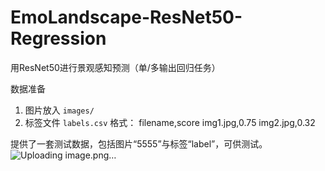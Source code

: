 # EmoLandscape-ResNet50-Regression 

用ResNet50进行景观感知预测（单/多输出回归任务）

数据准备
1. 图片放入 `images/`
2. 标签文件 `labels.csv` 格式：
filename,score
img1.jpg,0.75
img2.jpg,0.32

提供了一套测试数据，包括图片“5555”与标签“label”，可供测试。
![Uploading image.png…]()
